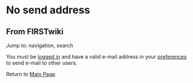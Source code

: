 # No send address

## From FIRSTwiki

Jump to: navigation, search

You must be [logged in](Special:Userlogin "Special:Userlogin") and have a valid e-mail address in your [preferences](Special:Preferences "Special:Preferences") to send e-mail to other users.

Return to [Main Page](Main_Page "Main Page").
